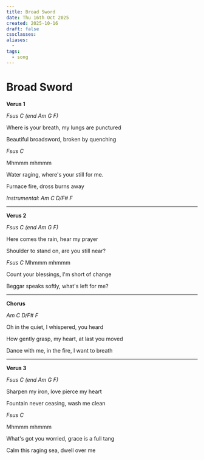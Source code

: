 ```yaml
---
title: Broad Sword
date: Thu 16th Oct 2025
created: 2025-10-16
draft: false
cssclasses:
aliases: 
  - 
tags: 
  - song
---
```

# Broad Sword
**Verus 1**

*Fsus C (end Am G F)*

Where is your breath, my lungs are punctured

Beautiful broadsword, broken by quenching

*Fsus C*

Mhmmm mhmmm

Water raging, where's your still for me.

Furnace fire, dross burns away

*Instrumental: Am C D/F# F*

---
**Verus 2**

*Fsus C (end Am G F)*

Here comes the rain, hear my prayer

Shoulder to stand on, are you still near?

*Fsus C*
Mhmmm mhmmm

Count your blessings, I'm short of change

Beggar speaks softly, what's left for me?

---
**Chorus**

*Am C D/F# F*

Oh in the quiet, I whispered, you heard

How gently grasp, my heart, at last you moved

Dance with me, in the fire, I want to breath

---
**Verus 3**

*Fsus C (end Am G F)*

Sharpen my iron, love pierce my heart

Fountain never ceasing, wash me clean

*Fsus C*

Mhmmm mhmmm

What's got you worried, grace is a full tang

Calm this raging sea, dwell over me